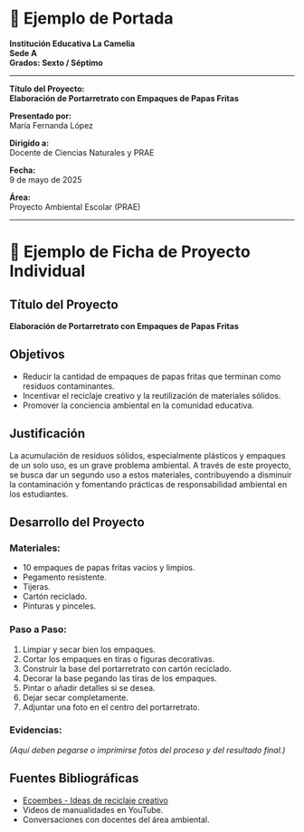 
# 📄 Ejemplo de Portada

**Institución Educativa La Camelia**  
**Sede A**  
**Grados: Sexto / Séptimo**  

---

**Título del Proyecto:**  
**Elaboración de Portarretrato con Empaques de Papas Fritas**

**Presentado por:**  
María Fernanda López

**Dirigido a:**  
Docente de Ciencias Naturales y PRAE

**Fecha:**  
9 de mayo de 2025

**Área:**  
Proyecto Ambiental Escolar (PRAE)

---

# 📑 Ejemplo de Ficha de Proyecto Individual

## Título del Proyecto
**Elaboración de Portarretrato con Empaques de Papas Fritas**

## Objetivos
- Reducir la cantidad de empaques de papas fritas que terminan como residuos contaminantes.
- Incentivar el reciclaje creativo y la reutilización de materiales sólidos.
- Promover la conciencia ambiental en la comunidad educativa.

## Justificación
La acumulación de residuos sólidos, especialmente plásticos y empaques de un solo uso, es un grave problema ambiental. A través de este proyecto, se busca dar un segundo uso a estos materiales, contribuyendo a disminuir la contaminación y fomentando prácticas de responsabilidad ambiental en los estudiantes.

## Desarrollo del Proyecto

### Materiales:
- 10 empaques de papas fritas vacíos y limpios.
- Pegamento resistente.
- Tijeras.
- Cartón reciclado.
- Pinturas y pinceles.

### Paso a Paso:
1. Limpiar y secar bien los empaques.
2. Cortar los empaques en tiras o figuras decorativas.
3. Construir la base del portarretrato con cartón reciclado.
4. Decorar la base pegando las tiras de los empaques.
5. Pintar o añadir detalles si se desea.
6. Dejar secar completamente.
7. Adjuntar una foto en el centro del portarretrato.

### Evidencias:
*(Aquí deben pegarse o imprimirse fotos del proceso y del resultado final.)*

## Fuentes Bibliográficas
- [Ecoembes - Ideas de reciclaje creativo](https://www.ecoembes.com/es/ciudadanos/aprende-a-reciclar)
- Videos de manualidades en YouTube.
- Conversaciones con docentes del área ambiental.



